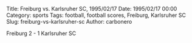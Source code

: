 Title: Freiburg vs. Karlsruher SC, 1995/02/17
Date: 1995/02/17 00:00
Category: sports
Tags: football, football scores, Freiburg, Karlsruher SC
Slug: freiburg-vs-karlsruher-sc
Author: carbonero


Freiburg 2 - 1 Karlsruher SC
